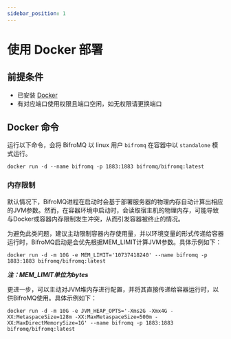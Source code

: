 ```yaml
---
sidebar_position: 1
---
```


# 使用 Docker 部署

## 前提条件

* 已安装 [Docker](https://www.docker.com/)
* 有对应端口使用权限且端口空闲，如无权限请更换端口

## Docker 命令

运行以下命令，会将 BifroMQ 以 linux 用户 `bifromq` 在容器中以 `standalone` 模式运行。

```
docker run -d --name bifromq -p 1883:1883 bifromq/bifromq:latest
```



### 内存限制

默认情况下，BifroMQ进程在启动时会基于部署服务器的物理内存自动计算出相应的JVM参数。然而，在容器环境中启动时，会读取宿主机的物理内存，可能导致与Docker或容器内存限制发生冲突，从而引发容器被终止的情况。

为避免此类问题，建议主动限制容器内存使用量，并以环境变量的形式传递给容器运行时，BifroMQ启动是会优先根据MEM_LIMIT计算JVM参数。具体示例如下：

```
docker run -d -m 10G -e MEM_LIMIT='10737418240' --name bifromq -p 1883:1883 bifromq/bifromq:latest
```

***注：MEM_LIMIT单位为bytes***

更进一步，可以主动对JVM堆内存进行配置，并将其直接传递给容器运行时，以供BifroMQ使用。具体示例如下：

```
docker run -d -m 10G -e JVM_HEAP_OPTS='-Xms2G -Xmx4G -XX:MetaspaceSize=128m -XX:MaxMetaspaceSize=500m -XX:MaxDirectMemorySize=1G' --name bifromq -p 1883:1883 bifromq/bifromq:latest
```
